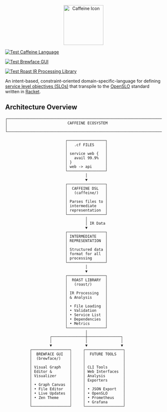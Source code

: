 <div align="center">
  <img src="https://zen.sre.studio/public/images/caffeine_icon.png" alt="Caffeine Icon" width="128" height="128">
</div>

[![Test Caffeine Language](https://github.com/spaced-out-thoughts-dev-foundation/caffeine/actions/workflows/caffeine.yml/badge.svg)](https://github.com/spaced-out-thoughts-dev-foundation/caffeine/actions/workflows/caffeine.yml)

[![Test Brewface GUI](https://github.com/spaced-out-thoughts-dev-foundation/caffeine/actions/workflows/brewface.yml/badge.svg)](https://github.com/spaced-out-thoughts-dev-foundation/caffeine/actions/workflows/brewface.yml)

[![Test Roast IR Processing Library](https://github.com/spaced-out-thoughts-dev-foundation/caffeine/actions/workflows/roast.yml/badge.svg)](https://github.com/spaced-out-thoughts-dev-foundation/caffeine/actions/workflows/roast.yml)

An intent-based, constraint-oriented domain-specific-language for defining [service level objectives (SLOs)](https://sre.google/sre-book/service-level-objectives/) that transpile to the [OpenSLO](https://openslo.com/) standard written in [Racket](https://racket-lang.org/).

## Architecture Overview

```
┌─────────────────────────────────────────────────────────────────────────┐
│                           CAFFEINE ECOSYSTEM                           │
└─────────────────────────────────────────────────────────────────────────┘

                           ┌─────────────────┐
                           │   .cf FILES     │
                           │                 │
                           │ service web {   │
                           │   avail 99.9%   │
                           │ }               │
                           │ web -> api      │
                           └─────────────────┘
                                    │
                                    ▼
                           ┌─────────────────┐
                           │  CAFFEINE DSL   │
                           │   (caffeine/)   │
                           │                 │
                           │ Parses files to │
                           │ intermediate    │
                           │ representation  │
                           └─────────────────┘
                                    │
                                    │ IR Data
                                    ▼
                           ┌─────────────────┐
                           │ INTERMEDIATE    │
                           │ REPRESENTATION  │
                           │                 │
                           │ Structured data │
                           │ format for all  │
                           │ processing      │
                           └─────────────────┘
                                    │
                                    ▼
                           ┌─────────────────┐
                           │  ROAST LIBRARY  │
                           │   (roast/)      │
                           │                 │
                           │ IR Processing   │
                           │ & Analysis      │
                           │                 │
                           │ • File Loading  │
                           │ • Validation    │
                           │ • Service List  │
                           │ • Dependencies  │
                           │ • Metrics       │
                           └─────────────────┘
                                    │
                    ┌───────────────┼───────────────┐
                    │               │               │
                    ▼               ▼               ▼
           ┌─────────────────┐     ┌─────────────────┐
           │  BREWFACE GUI   │     │  FUTURE TOOLS   │
           │  (brewface/)    │     │                 │
           │                 │     │                 │
           │ Visual Graph    │     │ CLI Tools       │
           │ Editor &        │     │ Web Interfaces  │
           │ Visualizer      │     │ Analysis        │
           │                 │     │ Exporters       │
           │ • Graph Canvas  │     │                 │
           │ • File Editor   │     │ • JSON Export   │
           │ • Live Updates  │     │ • OpenSLO       │
           │ • Zen Theme     │     │ • Prometheus    │
           │                 │     │ • Grafana       │
           └─────────────────┘     └─────────────────┘
```
